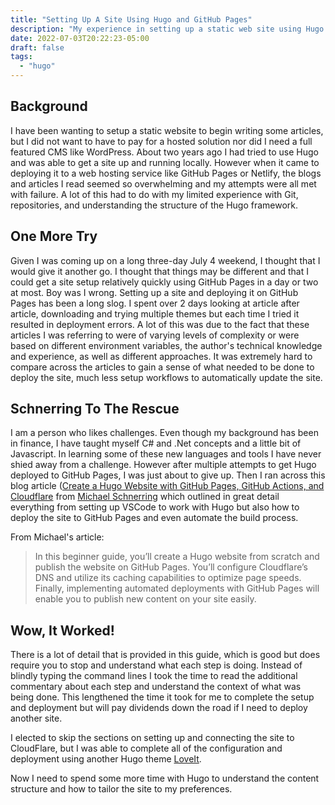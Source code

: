 ```yaml
---
title: "Setting Up A Site Using Hugo and GitHub Pages"
description: "My experience in setting up a static web site using Hugo and GitHub Pages"
date: 2022-07-03T20:22:23-05:00
draft: false
tags:
  - "hugo"
---
```


## Background
I have been wanting to setup a static website to begin writing some articles, but I did not want to have to pay for a hosted solution nor did I need a full featured CMS like WordPress. About two years ago I had tried to use Hugo and was able to get a site up and running locally. However when it came to deploying it to a web hosting service like GitHub Pages or Netlify, the blogs and articles I read seemed so overwhelming and my attempts were all met with failure. A lot of this had to do with my limited experience with Git, repositories, and understanding the structure of the Hugo framework.


## One More Try
Given I was coming up on a long three-day July 4 weekend, I thought that I would give it another go. I thought that things may be different and that I could get a site setup relatively quickly using GitHub Pages in a day or two at most. Boy was I wrong. Setting up a site and deploying it on GitHub Pages has been a long slog. I spent over 2 days looking at article after article, downloading and trying multiple themes but each time I tried it resulted in deployment errors. A lot of this was due to the fact that these articles I was referring to were of varying levels of complexity or were based on different environment variables, the author's technical knowledge and experience, as well as different approaches. It was extremely hard to compare across the articles to gain a sense of what needed to be done to deploy the site, much less setup workflows to automatically update the site.

## Schnerring To The Rescue
I am a person who likes challenges. Even though my background has been in finance, I have taught myself C# and .Net concepts and a little bit of Javascript. In learning some of these new languages and tools I have never shied away from a challenge. However after multiple attempts to get Hugo deployed to GitHub Pages, I was just about to give up. Then I ran across this blog article ([Create a Hugo Website with GitHub Pages, GitHub Actions, and Cloudflare](https://schnerring.net/blog/create-a-hugo-website-with-github-pages-github-actions-and-cloudflare/) from [Michael Schnerring](https://twitter.com/schnerringo) which outlined in great detail everything from setting up VSCode to work with Hugo but also how to deploy the site to GitHub Pages and even automate the build process. 

From Michael's article:

> In this beginner guide, you’ll create a Hugo website from scratch and publish the website on GitHub Pages. You’ll configure Cloudflare’s DNS and utilize its caching capabilities to optimize page speeds. Finally, implementing automated deployments with GitHub Pages will enable you to publish new content on your site easily.

## Wow, It Worked!
There is a lot of detail that is provided in this guide, which is good but does require you to stop and understand what each step is doing. Instead of blindly typing the command lines I took the time to read the additional commentary about each step and understand the context of what was being done. This lengthened the time it took for me to complete the setup and deployment but will pay dividends down the road if I need to deploy another site.

I elected to skip the sections on setting up and connecting the site to CloudFlare, but I was able to complete all of the configuration and deployment using another Hugo theme [LoveIt](https://github.com/dillonzq/LoveIt).

Now I need to spend some more time with Hugo to understand the content structure and how to tailor the site to my preferences. 

